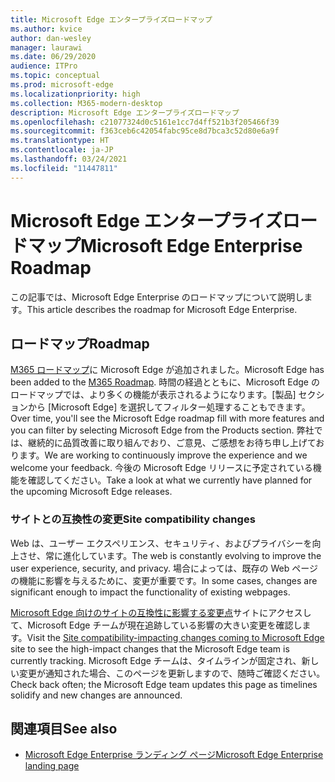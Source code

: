 ```yaml
---
title: Microsoft Edge エンタープライズロードマップ
ms.author: kvice
author: dan-wesley
manager: laurawi
ms.date: 06/29/2020
audience: ITPro
ms.topic: conceptual
ms.prod: microsoft-edge
ms.localizationpriority: high
ms.collection: M365-modern-desktop
description: Microsoft Edge エンタープライズロードマップ
ms.openlocfilehash: c21077324d0c5161e1cc7d4ff521b3f205466f39
ms.sourcegitcommit: f363ceb6c42054fabc95ce8d7bca3c52d80e6a9f
ms.translationtype: HT
ms.contentlocale: ja-JP
ms.lasthandoff: 03/24/2021
ms.locfileid: "11447811"
---
```

# <a name="microsoft-edge-enterprise-roadmap"></a><span data-ttu-id="fe4f7-103">Microsoft Edge エンタープライズロードマップ</span><span class="sxs-lookup"><span data-stu-id="fe4f7-103">Microsoft Edge Enterprise Roadmap</span></span>

<span data-ttu-id="fe4f7-104">この記事では、Microsoft Edge Enterprise のロードマップについて説明します。</span><span class="sxs-lookup"><span data-stu-id="fe4f7-104">This article describes the roadmap for Microsoft Edge Enterprise.</span></span>

## <a name="roadmap"></a><span data-ttu-id="fe4f7-105">ロードマップ</span><span class="sxs-lookup"><span data-stu-id="fe4f7-105">Roadmap</span></span>

<span data-ttu-id="fe4f7-106">[M365 ロードマップ](https://www.microsoft.com/microsoft-365/roadmap?filters=&searchterms=Microsoft%2CEdge)に Microsoft Edge が追加されました。</span><span class="sxs-lookup"><span data-stu-id="fe4f7-106">Microsoft Edge has been added to the [M365 Roadmap](https://www.microsoft.com/microsoft-365/roadmap?filters=&searchterms=Microsoft%2CEdge).</span></span> <span data-ttu-id="fe4f7-107">時間の経過とともに、Microsoft Edge のロードマップでは、より多くの機能が表示されるようになります。[製品] セクションから [Microsoft Edge] を選択してフィルター処理することもできます。</span><span class="sxs-lookup"><span data-stu-id="fe4f7-107">Over time, you'll see the Microsoft Edge roadmap fill with more features and you can filter by selecting Microsoft Edge from the Products section.</span></span> <span data-ttu-id="fe4f7-108">弊社では、継続的に品質改善に取り組んでおり、ご意見、ご感想をお待ち申し上げております。</span><span class="sxs-lookup"><span data-stu-id="fe4f7-108">We are working to continuously improve the experience and we welcome your feedback.</span></span> <span data-ttu-id="fe4f7-109">今後の Microsoft Edge リリースに予定されている機能を確認してください。</span><span class="sxs-lookup"><span data-stu-id="fe4f7-109">Take a look at what we currently have planned for the upcoming Microsoft Edge releases.</span></span> 

### <a name="site-compatibility-changes"></a><span data-ttu-id="fe4f7-110">サイトとの互換性の変更</span><span class="sxs-lookup"><span data-stu-id="fe4f7-110">Site compatibility changes</span></span>

<span data-ttu-id="fe4f7-111">Web は、ユーザー エクスペリエンス、セキュリティ、およびプライバシーを向上させ、常に進化しています。</span><span class="sxs-lookup"><span data-stu-id="fe4f7-111">The web is constantly evolving to improve the user experience, security, and privacy.</span></span> <span data-ttu-id="fe4f7-112">場合によっては、既存の Web ページの機能に影響を与えるために、変更が重要です。</span><span class="sxs-lookup"><span data-stu-id="fe4f7-112">In some cases, changes are significant enough to impact the functionality of existing webpages.</span></span>

<span data-ttu-id="fe4f7-113">[Microsoft Edge 向けのサイトの互換性に影響する変更点](/microsoft-edge/web-platform/site-impacting-changes)サイトにアクセスして、Microsoft Edge チームが現在追跡している影響の大きい変更を確認します。</span><span class="sxs-lookup"><span data-stu-id="fe4f7-113">Visit the [Site compatibility-impacting changes coming to Microsoft Edge](/microsoft-edge/web-platform/site-impacting-changes) site to see the high-impact changes that the Microsoft Edge team is currently tracking.</span></span> <span data-ttu-id="fe4f7-114">Microsoft Edge チームは、タイムラインが固定され、新しい変更が通知された場合、このページを更新しますので、随時ご確認ください。</span><span class="sxs-lookup"><span data-stu-id="fe4f7-114">Check back often; the Microsoft Edge team updates this page as timelines solidify and new changes are announced.</span></span>

## <a name="see-also"></a><span data-ttu-id="fe4f7-115">関連項目</span><span class="sxs-lookup"><span data-stu-id="fe4f7-115">See also</span></span>

- [<span data-ttu-id="fe4f7-116">Microsoft Edge Enterprise ランディング ページ</span><span class="sxs-lookup"><span data-stu-id="fe4f7-116">Microsoft Edge Enterprise landing page</span></span>](https://aka.ms/EdgeEnterprise)